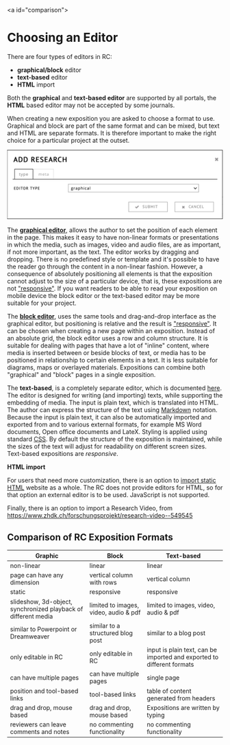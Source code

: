 \<a id="comparison">

# Choosing an Editor 

</a>

  
There are four types of editors in RC: 

- **graphical/block** editor
- **text-based** editor 
- **HTML** import

Both the **graphical** and **text-based editor** are supported by all portals, the **HTML** based editor may not be accepted by some journals.

When creating a new exposition you are asked to choose a format to
use. Graphical and block are part of the same format and can be mixed,
but text and HTML are separate formats. It is therefore important to
make the right choice for a particular project at the outset.
 
![choosing a format in the Create Exposition dialog](images/format-picker.png "image showing format picker")

The [**graphical editor**](#workspace-editor), allows the author to
set the position of each element in the page. This makes it easy to
have non-linear formats or presentations in which the media, such as
images, video and audio files, are as important, if not more
important, as the text. The editor works by dragging and
dropping. There is no predefined style or template and it's possible to
have the reader go through the content in a non-linear
fashion. However, a consequence of absolutely positioning all elements
is that the exposition cannot adjust to the size of a particular
device, that is, these expositions are not
["responsive"](https://en.wikipedia.org/wiki/Responsive_web_design). If
you want readers to be able to read your exposition on mobile device
the block editor or the text-based editor may be more suitable for your project.

The [**block editor**](#block-editor), uses the same tools and
drag-and-drop interface as the graphical editor, but positioning is
relative and the result is
["responsive"](https://en.wikipedia.org/wiki/Responsive_web_design). It
can be chosen when creating a new page within an exposition. Instead
of an absolute grid, the block editor uses a row and column structure. It is
suitable for dealing with pages that have a lot of "inline" content,
where media is inserted between or beside blocks of text, or media has to be
positioned in relationship to certain elements in a text. It is less
suitable for diagrams, maps or overlayed materials. Expositions can
combine both "graphical" and "block" pages in a single exposition.

The **text-based**, is a completely separate editor, which is
documented [here](#text-based-editor). The editor is designed for
writing (and importing) texts, while supporting the embedding of
media. The input is plain text, which is translated into HTML. The
author can express the structure of the text using
[Markdown](http://https://en.wikipedia.org/wiki/Markdown)
notation. Because the input is plain text, it can also be
automatically imported and exported from and to various external
formats, for example MS Word documents, Open office documents and
LateX. Styling is applied using standard
[CSS](https://www.w3schools.com/css/ "more information on CSS"). By
default the structure of the exposition is maintained, while the sizes
of the text will adjust for readability on different screen
sizes. Text-based expositions are *responsive*.

**HTML import**

For users that need more customization, there is an option to [import static HTML](#html-import) website as a
whole. The RC does not provide editors for HTML, so for that option an
external editor is to be used. JavaScript is not supported.

Finally, there is an option to import a Research Video, from 
https://www.zhdk.ch/forschungsprojekt/research-video--549545


## Comparison of RC Exposition Formats

| Graphic 														| Block | Text-based |
|-----------------------------------|----------------|----------------|
| non-linear                        | linear                 | linear |
| page can have any dimension       | vertical column with rows                | vertical column |
| static                            |  responsive      |  responsive    |
| slideshow, 3d-object, synchronized playback of different media | limited to images, video, audio & pdf | limited to images, video, audio & pdf |
| similar to Powerpoint or Dreamweaver												| similar to a structured blog post | similar to a blog post |
| only editable in RC											| only editable in RC											| input is plain text, can be imported and exported to different formats  |
| can have multiple pages | can have multiple pages | single page |
| position and tool-based links | tool-based links | table of content generated from headers |
| drag and drop, mouse based       | drag and drop, mouse based       | Expositions are written by typing |
| reviewers can leave comments and notes       | no commenting functionality | no commenting functionality |

